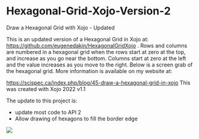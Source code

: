 # Hexagonal-Grid-Xojo-Version-2
Draw a Hexagonal Grid with Xojo - Updated

This is an updated version of a Hexagonal Grid in Xojo at: https://github.com/eugenedakin/HexagonalGridXojo . Rows and columns are numbered in a hexagonal grid when the rows start at zero at the top, and increase as you go near the bottom. Columns start at zero at the left and the value increases as you move to the right. Below is a screen grab of the hexagonal grid. More information is available on my website at:

https://scispec.ca/index.php/blog/45-draw-a-hexagonal-grid-in-xojo This was created with Xojo 2022 v1.1

The update to this project is: 
 - update most code to API 2
 - Allow drawing of hexagons to fill the border edge
 
![](https://github.com/eugenedakin/Hexagonal-Grid-Xojo-Version-2/blob/main/HexagonXojoVer2.xojo_binary_project)
